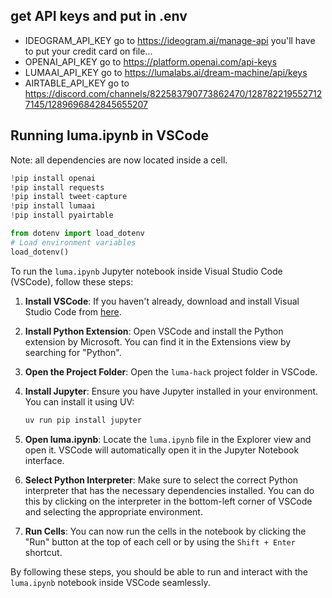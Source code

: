 
## get API keys and put in .env

- IDEOGRAM_API_KEY go to https://ideogram.ai/manage-api you'll have to put your credit card on file...
- OPENAI_API_KEY go to https://platform.openai.com/api-keys
- LUMAAI_API_KEY go to https://lumalabs.ai/dream-machine/api/keys
- AIRTABLE_API_KEY go to https://discord.com/channels/822583790773862470/1287822195527127145/1289696842845655207

## Running luma.ipynb in VSCode

Note: all dependencies are now located inside a cell.

```python
!pip install openai
!pip install requests
!pip install tweet-capture
!pip install lumaai
!pip install pyairtable

from dotenv import load_dotenv
# Load environment variables
load_dotenv()
```

To run the `luma.ipynb` Jupyter notebook inside Visual Studio Code (VSCode), follow these steps:

1. **Install VSCode**:
    If you haven't already, download and install Visual Studio Code from [here](https://code.visualstudio.com/).

2. **Install Python Extension**:
    Open VSCode and install the Python extension by Microsoft. You can find it in the Extensions view by searching for "Python".

3. **Open the Project Folder**:
    Open the `luma-hack` project folder in VSCode.

4. **Install Jupyter**:
    Ensure you have Jupyter installed in your environment. You can install it using UV:
    ```sh
    uv run pip install jupyter
    ```

5. **Open luma.ipynb**:
    Locate the `luma.ipynb` file in the Explorer view and open it. VSCode will automatically open it in the Jupyter Notebook interface.

6. **Select Python Interpreter**:
    Make sure to select the correct Python interpreter that has the necessary dependencies installed. You can do this by clicking on the interpreter in the bottom-left corner of VSCode and selecting the appropriate environment.

7. **Run Cells**:
    You can now run the cells in the notebook by clicking the "Run" button at the top of each cell or by using the `Shift + Enter` shortcut.

By following these steps, you should be able to run and interact with the `luma.ipynb` notebook inside VSCode seamlessly.
